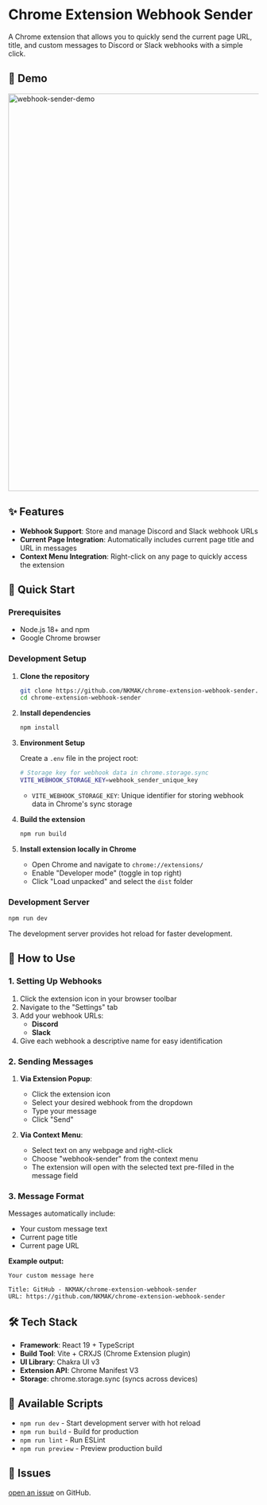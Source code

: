 # Chrome Extension Webhook Sender

A Chrome extension that allows you to quickly send the current page URL, title, and custom messages to Discord or Slack webhooks with a simple click.

## 👀 Demo
<img src="https://github.com/user-attachments/assets/f8367f8c-dda5-45c2-a2b4-962f6f257d14" alt="webhook-sender-demo" width="800"/>

## ✨ Features

- **Webhook Support**: Store and manage Discord and Slack webhook URLs
- **Current Page Integration**: Automatically includes current page title and URL in messages
- **Context Menu Integration**: Right-click on any page to quickly access the extension


## 🚀 Quick Start

### Prerequisites

- Node.js 18+ and npm
- Google Chrome browser

### Development Setup

1. **Clone the repository**

   ```bash
   git clone https://github.com/NKMAK/chrome-extension-webhook-sender.git
   cd chrome-extension-webhook-sender
   ```

2. **Install dependencies**

   ```bash
   npm install
   ```

3. **Environment Setup**

   Create a `.env` file in the project root:

   ```bash
   # Storage key for webhook data in chrome.storage.sync
   VITE_WEBHOOK_STORAGE_KEY=webhook_sender_unique_key
   ```

   - `VITE_WEBHOOK_STORAGE_KEY`: Unique identifier for storing webhook data in Chrome's sync storage

3. **Build the extension**

   ```bash
   npm run build
   ```

4. **Install extension locally in Chrome**
   - Open Chrome and navigate to `chrome://extensions/`
   - Enable "Developer mode" (toggle in top right)
   - Click "Load unpacked" and select the `dist` folder

### Development Server

```bash
npm run dev
```

The development server provides hot reload for faster development.

## 📖 How to Use

### 1. Setting Up Webhooks

1. Click the extension icon in your browser toolbar
2. Navigate to the "Settings" tab
3. Add your webhook URLs:
   - **Discord**
   - **Slack**
4. Give each webhook a descriptive name for easy identification

### 2. Sending Messages

1. **Via Extension Popup**:
   - Click the extension icon
   - Select your desired webhook from the dropdown
   - Type your message
   - Click "Send"

2. **Via Context Menu**:
   - Select text on any webpage and right-click
   - Choose "webhook-sender" from the context menu
   - The extension will open with the selected text pre-filled in the message field

### 3. Message Format

Messages automatically include:

- Your custom message text
- Current page title
- Current page URL

**Example output:**

```
Your custom message here

Title: GitHub - NKMAK/chrome-extension-webhook-sender
URL: https://github.com/NKMAK/chrome-extension-webhook-sender
```

## 🛠 Tech Stack

- **Framework**: React 19 + TypeScript
- **Build Tool**: Vite + CRXJS (Chrome Extension plugin)
- **UI Library**: Chakra UI v3
- **Extension API**: Chrome Manifest V3
- **Storage**: chrome.storage.sync (syncs across devices)

## 🔧 Available Scripts

- `npm run dev` - Start development server with hot reload
- `npm run build` - Build for production
- `npm run lint` - Run ESLint
- `npm run preview` - Preview production build

## 🐛 Issues

[open an issue](https://github.com/NKMAK/chrome-extension-webhook-sender/issues) on GitHub.

